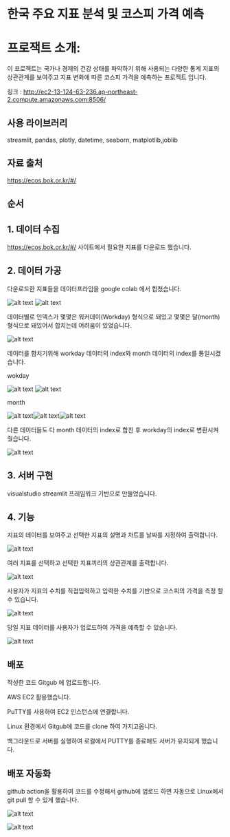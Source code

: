 # 한국 주요 지표 분석 및 코스피 가격 예측
# 프로잭트 소개: 
이 프로젝트는 국가나 경제의 건강 상태를 파악하기 위해 사용되는 다양한 통계 지표의 상관관계를 보여주고 지표 변화에 따른 코스피 가격을 예측하는 프로젝트 입니다.

링크 : http://ec2-13-124-63-236.ap-northeast-2.compute.amazonaws.com:8506/

## 사용 라이브러리
streamlit, pandas, plotly, datetime, seaborn, matplotlib,joblib

## 자료 출처
https://ecos.bok.or.kr/#/

## 순서 
## 1. 데이터 수집
https://ecos.bok.or.kr/#/ 사이트에서 필요한 지표를 다운로드 했습니다.

## 2. 데이터 가공
다운로드한 지표들을 데이터프라임을 google colab 에서 합쳤습니다.

![alt text](readme_image/image.png)  ![alt text](readme_image/image-2.png)

데이터별로 인덱스가 몇몇은 워커데이(Workday) 형식으로 돼있고 몇몇은 달(month) 형식으로 돼있어서 합치는데 어려움이 있었습니다.

![alt text](readme_image/image-6.png)


데이터를 합치기위해 workday 데이터의 index와 month 데이터의 index를 통일시켰습니다.

wokday

![alt text](readme_image/image-7.png)    ![alt text](readme_image/image-8.png)


month  


![alt text](readme_image/image-3.png)![alt text](readme_image/image-4.png)![alt text](readme_image/image-5.png)


다른 데이터들도 다 month 데이터의 index로 합친 후 workday의 index로 변환시켜줬습니다.

![alt text](readme_image/image-9.png)

## 3. 서버 구현

visualstudio streamlit 프레임워크 기반으로 만들었습니다.

## 4. 기능

지표의 데이터를 보여주고 선택한 지표의 설명과 차트를 날짜를 지정하여 출력합니다.

![alt text](readme_image/image-10.png)

여러 지표를 선택하고 선택한 지표끼리의 상관관계를 출력합니다.

![alt text](readme_image/image-11.png)

사용자가 지표의 수치를 직접입력하고 입력한 수치를 기반으로 코스피의 가격을 측정 할 수 있습니다.

![alt text](readme_image/image-12.png)

당일 지표 데이터를 사용자가 업로드하여 가격을 예측할 수 있습니다.

![alt text](readme_image/image-13.png)


## 배포

작성한 코드 Gitgub 에 업로드합니다.

AWS EC2 활용했습니다.

PuTTY를 사용하여 EC2 인스턴스에 연결합니다.

Linux 환경에서 Gitgub에 코드를 clone 하여 가지고옵니다.

백그라운드로 서버를 실행하여 로컬에서 PUTTY를 종료해도 서버가 유지되게 했습니다.

## 배포 자동화

github action을 활용하여 코드를 수정해서 github에 업로드 하면 자동으로 Linux에서 git pull 할 수 있게 했습니다.

![alt text](readme_image/image-14.png)

![alt text](readme_image/image-15.png)


